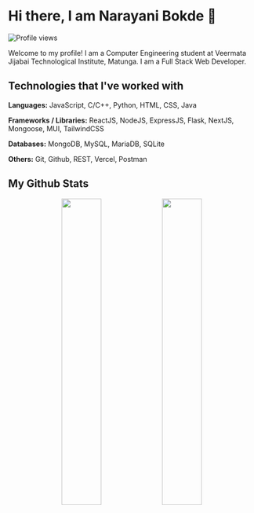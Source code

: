 # Hi there, I am Narayani Bokde 👋

![Profile views](https://gpvc.arturio.dev/narayanibokde9)

Welcome to my profile! I am a Computer Engineering student at Veermata Jijabai Technological Institute, Matunga. I am a Full Stack Web Developer.

## Technologies that I've worked with
**Languages:** JavaScript, C/C++, Python, HTML, CSS, Java

**Frameworks / Libraries:** ReactJS, NodeJS, ExpressJS, Flask, NextJS, Mongoose, MUI, TailwindCSS

**Databases:** MongoDB, MySQL, MariaDB, SQLite

**Others:** Git, Github, REST, Vercel, Postman

## My Github Stats
<p align="center">
  <img align="center" src="https://github-readme-stats.vercel.app/api/top-langs/?username=narayanibokde9&count_private=true&langs_count=8&layout=compact&theme=radical" width=40% />
  <img align="center" src="https://github-readme-stats.vercel.app/api?username=narayanibokde9&show_icons=true&theme=radical" width=40% />
</p>



<!--
**narayanibokde9/narayanibokde9** is a ✨ _special_ ✨ repository because its `README.md` (this file) appears on your GitHub profile.

Here are some ideas to get you started:

- 🔭 I’m currently working on ...
- 🌱 I’m currently learning ...
- 👯 I’m looking to collaborate on ...
- 🤔 I’m looking for help with ...
- 💬 Ask me about ...
- 📫 How to reach me: ...
- 😄 Pronouns: ...
- ⚡ Fun fact: ...
-->
